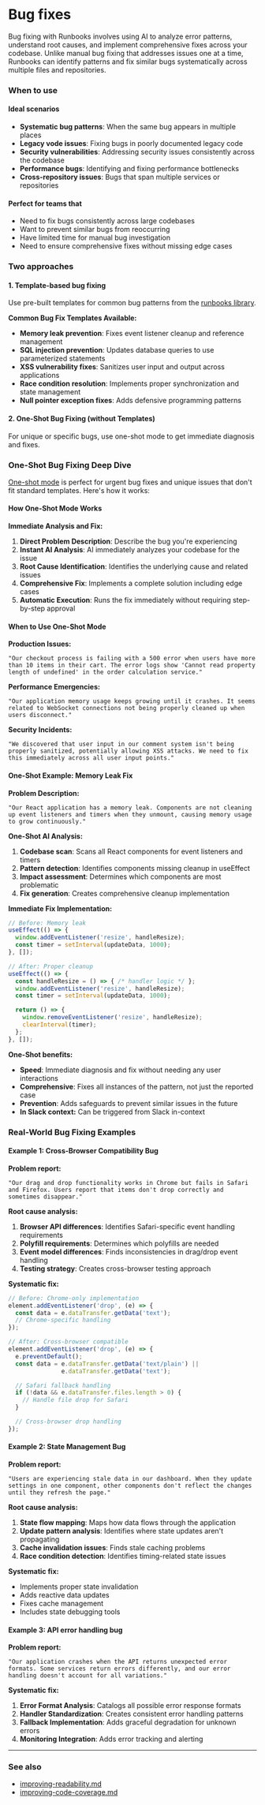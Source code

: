# Bug fixes

Bug fixing with Runbooks involves using AI to analyze error patterns, understand root causes, and implement comprehensive fixes across your codebase. Unlike manual bug fixing that addresses issues one at a time, Runbooks can identify patterns and fix similar bugs systematically across multiple files and repositories.

### When to use

#### Ideal scenarios

* **Systematic bug patterns**: When the same bug appears in multiple places
* **Legacy vode issues**: Fixing bugs in poorly documented legacy code
* **Security vulnerabilities**: Addressing security issues consistently across the codebase
* **Performance bugs**: Identifying and fixing performance bottlenecks
* **Cross-repository issues**: Bugs that span multiple services or repositories

#### Perfect for teams that

* Need to fix bugs consistently across large codebases
* Want to prevent similar bugs from reoccurring
* Have limited time for manual bug investigation
* Need to ensure comprehensive fixes without missing edge cases

### Two approaches

#### 1. Template-based bug fixing

Use pre-built templates for common bug patterns from the [runbooks library](../../how-to-guides/managing-templates.md).

**Common Bug Fix Templates Available:**

* **Memory leak prevention**: Fixes event listener cleanup and reference management
* **SQL injection prevention**: Updates database queries to use parameterized statements
* **XSS vulnerability fixes**: Sanitizes user input and output across applications
* **Race condition resolution**: Implements proper synchronization and state management
* **Null pointer exception fixes**: Adds defensive programming patterns

#### 2. One-Shot Bug Fixing (without Templates)

For unique or specific bugs, use one-shot mode to get immediate diagnosis and fixes.

### One-Shot Bug Fixing Deep Dive

[One-shot mode](../../how-to-guides/one-shot-mode.md) is perfect for urgent bug fixes and unique issues that don't fit standard templates. Here's how it works:

#### How One-Shot Mode Works

**Immediate Analysis and Fix:**

1. **Direct Problem Description**: Describe the bug you're experiencing
2. **Instant AI Analysis**: AI immediately analyzes your codebase for the issue
3. **Root Cause Identification**: Identifies the underlying cause and related issues
4. **Comprehensive Fix**: Implements a complete solution including edge cases
5. **Automatic Execution**: Runs the fix immediately without requiring step-by-step approval

#### When to Use One-Shot Mode

**Production Issues:**

```
"Our checkout process is failing with a 500 error when users have more than 10 items in their cart. The error logs show 'Cannot read property length of undefined' in the order calculation service."
```

**Performance Emergencies:**

```
"Our application memory usage keeps growing until it crashes. It seems related to WebSocket connections not being properly cleaned up when users disconnect."
```

**Security Incidents:**

```
"We discovered that user input in our comment system isn't being properly sanitized, potentially allowing XSS attacks. We need to fix this immediately across all user input points."
```

#### One-Shot Example: Memory Leak Fix

**Problem Description:**

```
"Our React application has a memory leak. Components are not cleaning up event listeners and timers when they unmount, causing memory usage to grow continuously."
```

**One-Shot AI Analysis:**

1. **Codebase scan**: Scans all React components for event listeners and timers
2. **Pattern detection**: Identifies components missing cleanup in useEffect
3. **Impact assessment**: Determines which components are most problematic
4. **Fix generation**: Creates comprehensive cleanup implementation

**Immediate Fix Implementation:**

```javascript
// Before: Memory leak
useEffect(() => {
  window.addEventListener('resize', handleResize);
  const timer = setInterval(updateData, 1000);
}, []);

// After: Proper cleanup
useEffect(() => {
  const handleResize = () => { /* handler logic */ };
  window.addEventListener('resize', handleResize);
  const timer = setInterval(updateData, 1000);

  return () => {
    window.removeEventListener('resize', handleResize);
    clearInterval(timer);
  };
}, []);
```

**One-Shot benefits:**

* **Speed**: Immediate diagnosis and fix without needing any user interactions
* **Comprehensive**: Fixes all instances of the pattern, not just the reported case
* **Prevention**: Adds safeguards to prevent similar issues in the future
* **In Slack context:** Can be triggered from Slack in-context

### Real-World Bug Fixing Examples

#### Example 1: Cross-Browser Compatibility Bug

**Problem report:**

```
"Our drag and drop functionality works in Chrome but fails in Safari and Firefox. Users report that items don't drop correctly and sometimes disappear."
```

**Root cause analysis:**

1. **Browser API differences**: Identifies Safari-specific event handling requirements
2. **Polyfill requirements**: Determines which polyfills are needed
3. **Event model differences**: Finds inconsistencies in drag/drop event handling
4. **Testing strategy**: Creates cross-browser testing approach

**Systematic fix:**

```javascript
// Before: Chrome-only implementation
element.addEventListener('drop', (e) => {
  const data = e.dataTransfer.getData('text');
  // Chrome-specific handling
});

// After: Cross-browser compatible
element.addEventListener('drop', (e) => {
  e.preventDefault();
  const data = e.dataTransfer.getData('text/plain') ||
               e.dataTransfer.getData('text');

  // Safari fallback handling
  if (!data && e.dataTransfer.files.length > 0) {
    // Handle file drop for Safari
  }

  // Cross-browser drop handling
});
```

#### Example 2: State Management Bug

**Problem report:**

```
"Users are experiencing stale data in our dashboard. When they update settings in one component, other components don't reflect the changes until they refresh the page."
```

**Root cause analysis:**

1. **State flow mapping**: Maps how data flows through the application
2. **Update pattern analysis**: Identifies where state updates aren't propagating
3. **Cache invalidation issues**: Finds stale caching problems
4. **Race condition detection**: Identifies timing-related state issues

**Systematic fix:**

* Implements proper state invalidation
* Adds reactive data updates
* Fixes cache management
* Includes state debugging tools

#### Example 3: API error handling bug

**Problem report:**

```
"Our application crashes when the API returns unexpected error formats. Some services return errors differently, and our error handling doesn't account for all variations."
```

**Systematic fix:**

1. **Error Format Analysis**: Catalogs all possible error response formats
2. **Handler Standardization**: Creates consistent error handling patterns
3. **Fallback Implementation**: Adds graceful degradation for unknown errors
4. **Monitoring Integration**: Adds error tracking and alerting



***

### See also

* [improving-readability.md](improving-readability.md "mention")
* [improving-code-coverage.md](improving-code-coverage.md "mention")
